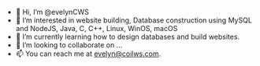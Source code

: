 - 👋 Hi, I’m @evelynCWS
- 👀 I’m interested in website building, Database construction using MySQL and NodeJS, Java, C, C++, Linux, WinOS, macOS
- 🌱 I’m currently learning how to design databases and build websites. 
- 💞️ I’m looking to collaborate on ...
- 📫 You can reach me at evelyn@coilws.com.

<!---
evelynCWS/evelynCWS is a ✨ special ✨ repository because its `README.md` (this file) appears on your GitHub profile.
You can click the Preview link to take a look at your changes.
--->
